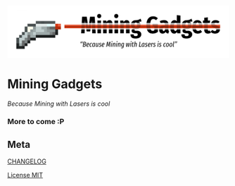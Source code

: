 <p align="center"><img src=".github/assets/mininggadgets-logo-transparent.png" /></p>

# Mining Gadgets
*Because Mining with Lasers is cool*

### More to come :P 

## Meta
[CHANGELOG](CHANGELOG.md)

[License MIT](LICENSE.txt)
